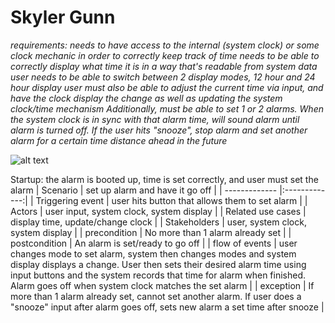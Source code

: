 # Skyler Gunn 
*requirements: needs to have access to the internal (system clock) or some clock mechanic in order to correctly keep track of time*
*needs to be able to correctly display what time it is in a way that's readable from system data*
*user needs to be able to switch between 2 display modes, 12 hour and 24 hour display*
*user must also be able to adjust the current time via input, and have the clock display the change as well as updating the system clock/time mechanism*
*Additionally, must be able to set 1 or 2 alarms. When the system clock is in sync with that alarm time, will sound alarm until alarm is turned off. If the user hits "snooze", stop alarm and set another alarm for a certain time distance ahead in the future*

![alt text](https://github.com/skylerGunn/alarmClock/blob/master/alarm.png "alarm")

Startup: the alarm is booted up, time is set correctly, and user must set the alarm
| Scenario        | set up alarm and have it go off           |
| ------------- |:-------------:|
| Triggering event      | user hits button that allows them to set alarm |
| Actors      | user input, system clock, system display      |
| Related use cases | display time, update/change clock      |
| Stakeholders           | user, system clock, system display      |
| precondition  | No more than 1 alarm already set |
| postcondition | An alarm is set/ready to go off |
| flow of events | user changes mode to set alarm, system then changes modes and system display displays a change. User then sets their desired alarm time using input buttons and the system records that time for alarm when finished. Alarm goes off when system clock matches the set alarm |
| exception | If more than 1 alarm already set, cannot set another alarm. If user does a "snooze" input after alarm goes off, sets new alarm a set time after snooze |
